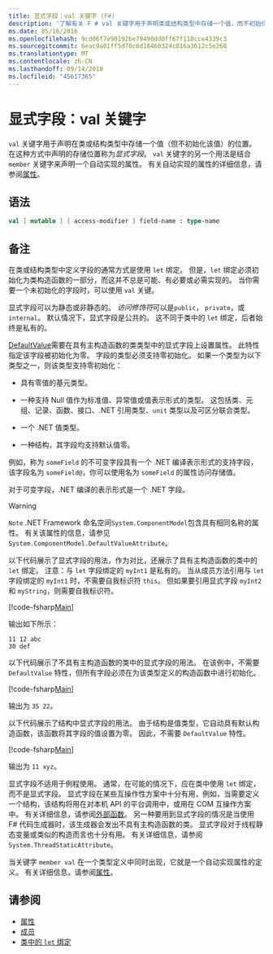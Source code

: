 ```yaml
---
title: 显式字段：val 关键字 (F#)
description: '了解有关 F # val 关键字用于声明类或结构类型中存储一个值，而不初始化该类型的位置。'
ms.date: 05/16/2016
ms.openlocfilehash: 9cd06f7e90192be79490dd0ff67f118cce4339c3
ms.sourcegitcommit: 6eac9a01ff5d70c6d18460324c016a3612c5e268
ms.translationtype: MT
ms.contentlocale: zh-CN
ms.lasthandoff: 09/14/2018
ms.locfileid: "45617365"
---
```

# <a name="explicit-fields-the-val-keyword"></a>显式字段：val 关键字

`val` 关键字用于声明在类或结构类型中存储一个值（但不初始化该值）的位置。 在这种方式中声明的存储位置称为*显式字段*。 `val` 关键字的另一个用法是结合 `member` 关键字来声明一个自动实现的属性。 有关自动实现的属性的详细信息，请参阅[属性](properties.md)。

## <a name="syntax"></a>语法

```fsharp
val [ mutable ] [ access-modifier ] field-name : type-name
```

## <a name="remarks"></a>备注

在类或结构类型中定义字段的通常方式是使用 `let` 绑定。 但是，`let` 绑定必须初始化为类构造函数的一部分，而这并不总是可能、有必要或必需实现的。 当你需要一个未初始化的字段时，可以使用 `val` 关键。

显式字段可以为静态或非静态的。 *访问修饰符*可以是`public`， `private`，或`internal`。 默认情况下，显式字段是公共的。 这不同于类中的 `let` 绑定，后者始终是私有的。

[DefaultValue](https://msdn.microsoft.com/library/a3a3307b-8c05-441e-b109-245511614d58)需要在具有主构造函数的类类型中的显式字段上设置属性。 此特性指定该字段被初始化为零。 字段的类型必须支持零初始化。 如果一个类型为以下类型之一，则该类型支持零初始化：

- 具有零值的基元类型。

- 一种支持 Null 值作为标准值、异常值或值表示形式的类型。 这包括类、元组、记录、函数、接口、.NET 引用类型、`unit` 类型以及可区分联合类型。

- 一个 .NET 值类型。

- 一种结构，其字段均支持默认值零。

例如，称为 `someField` 的不可变字段具有一个 .NET 编译表示形式的支持字段，该字段名为 `someField@`，你可以使用名为 `someField` 的属性访问存储值。

对于可变字段，.NET 编译的表示形式是一个 .NET 字段。

>[!WARNING]
`Note` .NET Framework 命名空间`System.ComponentModel`包含具有相同名称的属性。 有关该属性的信息，请参见 `System.ComponentModel.DefaultValueAttribute`。

以下代码展示了显式字段的用法，作为对比，还展示了具有主构造函数的类中的 `let` 绑定。 注意：与 `let` 字段绑定的 `myInt1` 是私有的。 当从成员方法引用与 `let` 字段绑定的 `myInt1` 时，不需要自我标识符 `this`。 但如果要引用显式字段 `myInt2` 和 `myString`，则需要自我标识符。

[!code-fsharp[Main](../../../../samples/snippets/fsharp/lang-ref-2/snippet6701.fs)]

输出如下所示：

```
11 12 abc
30 def
```

以下代码展示了不具有主构造函数的类中的显式字段的用法。 在该例中，不需要 `DefaultValue` 特性，但所有字段必须在为该类型定义的构造函数中进行初始化。

[!code-fsharp[Main](../../../../samples/snippets/fsharp/lang-ref-2/snippet6702.fs)]

输出为 `35 22`。

以下代码展示了结构中显式字段的用法。 由于结构是值类型，它自动具有默认构造函数，该函数将其字段的值设置为零。 因此，不需要 `DefaultValue` 特性。

[!code-fsharp[Main](../../../../samples/snippets/fsharp/lang-ref-2/snippet6703.fs)]

输出为 `11 xyz`。

显式字段不适用于例程使用。 通常，在可能的情况下，应在类中使用 `let` 绑定，而不是显式字段。 显式字段在某些互操作性方案中十分有用，例如，当需要定义一个结构，该结构将用在对本机 API 的平台调用中，或用在 COM 互操作方案中。 有关详细信息，请参阅[外部函数](../functions/external-functions.md)。 另一种要用到显式字段的情况是当使用 F# 代码生成器时，该生成器会发出不具有主构造函数的类。 显式字段对于线程静态变量或类似的构造而言也十分有用。 有关详细信息，请参阅`System.ThreadStaticAttribute`。

当关键字 `member val` 在一个类型定义中同时出现，它就是一个自动实现属性的定义。 有关详细信息，请参阅[属性](properties.md)。

## <a name="see-also"></a>请参阅

- [属性](properties.md)
- [成员](index.md)
- [类中的 `let` 绑定](let-bindings-in-classes.md)
